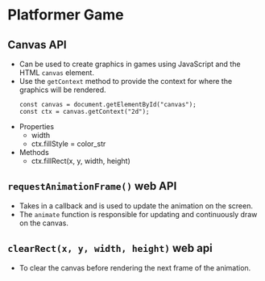 # Platformer Game

## Canvas API
- Can be used to create graphics in games using JavaScript and the HTML `canvas` element.
- Use the `getContext` method to provide the context for where the graphics will be rendered.
  ```
  const canvas = document.getElementById("canvas");
  const ctx = canvas.getContext("2d");
  ```
- Properties
  - width
  - ctx.fillStyle = color_str
- Methods
  - ctx.fillRect(x, y, width, height)

## `requestAnimationFrame()` web API
- Takes in a callback and is used to update the animation on the screen.
- The `animate` function is responsible for updating and continuously draw on the canvas.

## `clearRect(x, y, width, height)` web api
- To clear the canvas before rendering the next frame of the animation.
